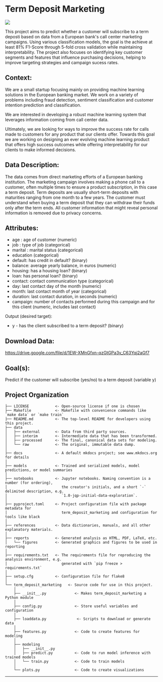 # Term Deposit Marketing

<a target="_blank" href="https://cookiecutter-data-science.drivendata.org/">
    <img src="https://img.shields.io/badge/CCDS-Project%20template-328F97?logo=cookiecutter" />
</a>

This project aims to predict whether a customer will subscribe to a term deposti based on data from a European bank's call center marketing campaigns. Using various classification models, the goal is the achieve at least 81% F1-Score through 5-fold cross validation while maintaining interpretability. The project also focuses on identifying key customer segments and features that influence purchasing decisions, helping to improve targeting strategies and campaign sucess rates.

## Context:
We are a small startup focusing mainly on providing machine learning solutions in the European banking market. We work on a variety of problems including fraud detection, sentiment classification and customer intention prediction and classification.

We are interested in developing a robust machine learning system that leverages information coming from call center data.

Ultimately, we are looking for ways to improve the success rate for calls made to customers for any product that our clients offer. Towards this goal we are working on designing an ever evolving machine learning product that offers high success outcomes while offering interpretability for our clients to make informed decisions.

## Data Description: 
The data comes from direct marketing efforts of a European banking institution. The marketing campaign involves making a phone call to a customer, often multiple times to ensure a product subscription, in this case a term deposit. Term deposits are usually short-term deposits with maturities ranging from one month to a few years. The customer must understand when buying a term deposit that they can withdraw their funds only after the term ends. All customer information that might reveal personal information is removed due to privacy concerns.

## Attributes: 
* age : age of customer (numeric)  
* job : type of job (categorical)  
* marital : marital status (categorical)  
* education (categorical)  
* default: has credit in default? (binary)  
* balance: average yearly balance, in euros (numeric)  
* housing: has a housing loan? (binary)  
* loan: has personal loan? (binary)  
* contact: contact communication type (categorical)  
* day: last contact day of the month (numeric)  
* month: last contact month of year (categorical)  
* duration: last contact duration, in seconds (numeric)  
* campaign: number of contacts performed during this campaign and for this client (numeric, includes last contact)  

Output (desired target):  
* y - has the client subscribed to a term deposit? (binary)  

## Download Data:
https://drive.google.com/file/d/1EW-XMnGfxn-qzGtGPa3v_C63Yqj2aGf7

## Goal(s):
Predict if the customer will subscribe (yes/no) to a term deposit (variable y)

## Project Organization

```
├── LICENSE            <- Open-source license if one is chosen
├── Makefile           <- Makefile with convenience commands like `make data` or `make train`
├── README.md          <- The top-level README for developers using this project.
├── data
│   ├── external       <- Data from third party sources.
│   ├── interim        <- Intermediate data that has been transformed.
│   ├── processed      <- The final, canonical data sets for modeling.
│   └── raw            <- The original, immutable data dump.
│
├── docs               <- A default mkdocs project; see www.mkdocs.org for details
│
├── models             <- Trained and serialized models, model predictions, or model summaries
│
├── notebooks          <- Jupyter notebooks. Naming convention is a number (for ordering),
│                         the creator's initials, and a short `-` delimited description, e.g.
│                         `1.0-jqp-initial-data-exploration`.
│
├── pyproject.toml     <- Project configuration file with package metadata for 
│                         term_deposit_marketing and configuration for tools like black
│
├── references         <- Data dictionaries, manuals, and all other explanatory materials.
│
├── reports            <- Generated analysis as HTML, PDF, LaTeX, etc.
│   └── figures        <- Generated graphics and figures to be used in reporting
│
├── requirements.txt   <- The requirements file for reproducing the analysis environment, e.g.
│                         generated with `pip freeze > requirements.txt`
│
├── setup.cfg          <- Configuration file for flake8
│
└── term_deposit_marketing   <- Source code for use in this project.
    │
    ├── __init__.py             <- Makes term_deposit_marketing a Python module
    │
    ├── config.py               <- Store useful variables and configuration
    │
    ├── loaddata.py              <- Scripts to download or generate data
    │
    ├── features.py             <- Code to create features for modeling
    │
    ├── modeling                
    │   ├── __init__.py 
    │   ├── predict.py          <- Code to run model inference with trained models          
    │   └── train.py            <- Code to train models
    │
    └── plots.py                <- Code to create visualizations
```

--------

